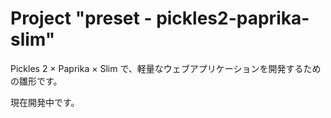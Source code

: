 # Project "preset - pickles2-paprika-slim"

Pickles 2 × Paprika × Slim で、軽量なウェブアプリケーションを開発するための雛形です。

現在開発中です。
